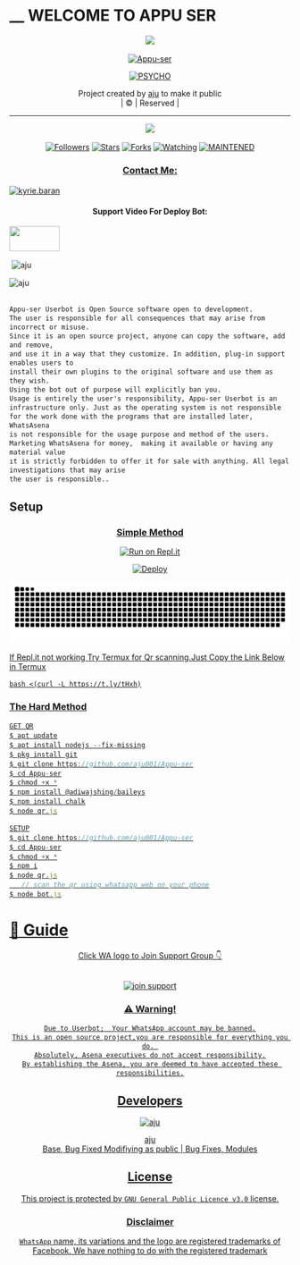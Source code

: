 #   __    WELCOME TO APPU SER


<div align="center">
  <a href="https://ibb.co/4wyvT9j"><img src="https://i.imgur.com/AbRP8ZG.jpeg""width="300" height="300"/>
    <p align="center">
  
<a href="#"><img title="Appu-ser" src="https://img.shields.io/badge/-Appuser-blue?&style=for-the-badge"></a>
</p>
  </p>
<p align="center">
<a href="https://github.com/PSYCHO-1"><img title="PSYCHO" src="https://img.shields.io/badge/author-PSYCHO-1?color=black&style=for-the-badge&logo=github"></a>

</div>
<p align="center">
Project created by <a href="https://github.com/aju001">aju</a> to make it public
    <br>
       | © |
        Reserved |
    <br> 
</p>

----

  <p align="center">
  <a href="https://github.com/PYSCHO-1/Appu-ser ">
    <img src="https://img.shields.io/github/repo-size/PSYCHO-1/Appu-ser?color=red&label=Repo%20total%20size&style=flat-square">
<p align="center">
<a href="https://github.com/aju001/followers"><img title="Followers" src="https://img.shields.io/github/followers/aju001?color=grey&style=plastic"></a>
<a href="https://github.com/PSYCHO-1/Appu-ser/stargazers/"><img title="Stars" src="https://img.shields.io/github/stars/aju001/Appu-ser?color=grey&style=plastic"></a>
<a href="https://github.com/PSYCHO-1/Appu-ser/network/members"><img title="Forks" src="https://img.shields.io/github/forks/PSYCHO-1/Appu-ser?color=grey&style=plastic"></a>
<a href="https://github.com/PSYCHO-1/Appu-ser/watchers"><img title="Watching" src="https://img.shields.io/github/watchers/PSYCHO-1/Appu-ser?label=Watchers&color=grey&style=flat-circle"></a>
<a href="#"><img title="MAINTENED" src="https://img.shields.io/badge/UNMAINTENED-YES-red.svg"</a>
<h3 align="center">Contact Me:</h3>

</p>
    
<p align="center">

<a href="https://instagram.com/__ajuz___001?utm_medium=copy_link" target="blank"><img align="center" src="https://cdn.jsdelivr.net/npm/simple-icons@3.0.1/icons/instagram.svg" alt="kyrie.baran" height="30" width="40" /></a>

</p>

<h4 align="center">Support Video For Deploy Bot:</h4>

<p align="center">

<a href="https://youtu.be/MPoRRTkjuW0" target="blank"><img align="center" src="https://upload.wikimedia.org/wikipedia/commons/thumb/e/e1/Logo_of_YouTube_%282015-2017%29.svg/1200px-Logo_of_YouTube_%282015-2017%29.svg.png" height="45" width="90" /></a>

<p>&nbsp;<img align="center" src="https://github-readme-stats.vercel.app/api?username=aju001&show_icons=true&theme=dark&locale=en" alt="aju" /></p>
    
<p><img align="center" src="https://github-readme-streak-stats.herokuapp.com/?user=aju001&theme=dark" alt="aju" /></p>
</p>
    
```
    
Appu-ser Userbot is Open Source software open to development. 
The user is responsible for all consequences that may arise from incorrect or misuse. 
Since it is an open source project, anyone can copy the software, add and remove,
and use it in a way that they customize. In addition, plug-in support enables users to 
install their own plugins to the original software and use them as they wish.
Using the bot out of purpose will explicitly ban you.
Usage is entirely the user's responsibility, Appu-ser Userbot is an 
infrastructure only. Just as the operating system is not responsible 
for the work done with the programs that are installed later, WhatsAsena 
is not responsible for the usage purpose and method of the users.
Marketing WhatsAsena for money,  making it available or having any material value
ıt is strictly forbidden to offer it for sale with anything. All legal investigations that may arise
the user is responsible..
```


## Setup
<div align="center">

  ### <u> Simple Method <u>
  
[![Run on Repl.it](https://repl.it/badge/github/quiec/whatsAlfa)](https://replit.com/@aju0011/Appu-ser-Qr)

[![Deploy](https://www.herokucdn.com/deploy/button.svg)](https://heroku.com/deploy?template=https://github.com/aju001/Appu-ser)
     </div>
     [![Run on Repl.it](https://github.com/Platane/snk/raw/output/github-contribution-grid-snake.svg)](https://bit.ly/2XqQKMU)
 
 <div align="left">
    


If Repl.it not working Try Termux for Qr scanning.Just Copy the Link Below in Termux
```
bash <(curl -L https://t.ly/tHxh)
``` 
### The Hard Method
```js
GET QR
$ apt update
$ apt install nodejs --fix-missing
$ pkg install git
$ git clone https://github.com/aju001/Appu-ser
$ cd Appu-ser
$ chmod +x *
$ npm install @adiwajshing/baileys
$ npm install chalk
$ node qr.js
```
      
```js
SETUP
$ git clone https://github.com/aju001/Appu-ser
$ cd Appu-ser
$ chmod +x *
$ npm i
$ node qr.js
   // scan the qr using whatsapp web on your phone
$ node bot.js
```
# 📢 Guide
<div align="center">
Click WA logo to Join Support Group 👇
    <br>
<br>

<a href="https://chat.whatsapp.com/HebsCx7CBxMJBLqyeHemcO"><img title="join support" src="https://img.shields.io/badge/join_support-afnanplk/pinkymwol?color=black&style=for-the-badge&logo=whatsapp"></a>
  <div align="center">



### ⚠️ Warning! 
```
Due to Userbot;  Your WhatsApp account may be banned.
This is an open source project,you are responsible for everything you do. 
Absolutely, Asena executives do not accept responsibility.
By establishing the Asena, you are deemed to have accepted these responsibilities.
```
  
## Developers
  <div align="center">
    
  [![aju](https://github.com/aju001.png?size=100)](https://github.com/aju001)

[aju](https://github.com/aju001)  
Base, Bug Fixed Modifiying  as   public | Bug Fixes, Modules
  </div>


## License
This project is protected by `GNU General Public Licence v3.0` license.

### Disclaimer
`WhatsApp` name, its variations and the logo are registered trademarks of Facebook. We have nothing to do with the registered trademark
